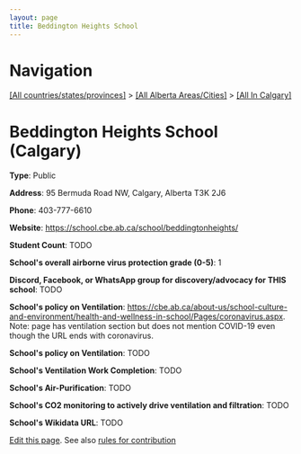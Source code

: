 ```yaml
---
layout: page
title: Beddington Heights School
---
```

# Navigation

[[All countries/states/provinces]](../../..) > [[All Alberta Areas/Cities]](../..) > [[All In Calgary]](..)

# Beddington Heights School (Calgary)

**Type**: Public

**Address**: 95 Bermuda Road NW, Calgary, Alberta T3K 2J6

**Phone**: 403-777-6610

**Website**: <https://school.cbe.ab.ca/school/beddingtonheights/>

**Student Count**: TODO

**School's overall airborne virus protection grade (0-5)**: 1

**Discord, Facebook, or WhatsApp group for discovery/advocacy for THIS school**: TODO

**School's policy on Ventilation**: <https://cbe.ab.ca/about-us/school-culture-and-environment/health-and-wellness-in-school/Pages/coronavirus.aspx>. Note: page has ventilation section but does not mention COVID-19 even though the URL ends with coronavirus.

**School's policy on Ventilation**: TODO

**School's Ventilation Work Completion**: TODO

**School's Air-Purification**: TODO

**School's CO2 monitoring to actively drive ventilation and filtration**: TODO

**School's Wikidata URL**: TODO


[Edit this page](https://github.com/ventilate-schools/AB/edit/main/./Calgary/Beddington_Heights_School.md). See also [rules for contribution](../../../contribution-rules/)